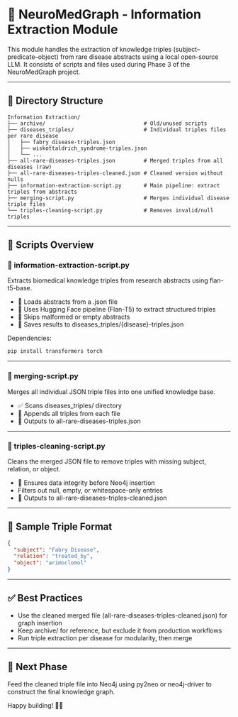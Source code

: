 # 🧠 NeuroMedGraph - Information Extraction Module

This module handles the extraction of knowledge triples (subject–predicate–object) from rare disease abstracts using a local open-source LLM. It consists of scripts and files used during Phase 3 of the NeuroMedGraph project.

---

## 📁 Directory Structure

```
Information Extraction/
├── archive/                               # Old/unused scripts
├── diseases_triples/                      # Individual triples files per rare disease
│   ├── fabry_disease-triples.json
│   ├── wiskottaldrich_syndrome-triples.json
│   └── ...
├── all-rare-diseases-triples.json         # Merged triples from all diseases (raw)
├── all-rare-diseases-triples-cleaned.json # Cleaned version without nulls
├── information-extraction-script.py       # Main pipeline: extract triples from abstracts
├── merging-script.py                      # Merges individual disease triple files
└── triples-cleaning-script.py             # Removes invalid/null triples
```

---

## 📜 Scripts Overview

### 🔹 information-extraction-script.py
Extracts biomedical knowledge triples from research abstracts using flan-t5-base.

- 🔄 Loads abstracts from a .json file
- 🧠 Uses Hugging Face pipeline (Flan-T5) to extract structured triples
- 🧹 Skips malformed or empty abstracts
- 💾 Saves results to diseases_triples/{disease}-triples.json

Dependencies:
```bash
pip install transformers torch
```

---

### 🔹 merging-script.py
Merges all individual JSON triple files into one unified knowledge base.

- ✅ Scans diseases_triples/ directory
- 🧩 Appends all triples from each file
- 💾 Outputs to all-rare-diseases-triples.json

---

### 🔹 triples-cleaning-script.py
Cleans the merged JSON file to remove triples with missing subject, relation, or object.

- 🧼 Ensures data integrity before Neo4j insertion
- Filters out null, empty, or whitespace-only entries
- 💾 Outputs to all-rare-diseases-triples-cleaned.json

---

## 🧪 Sample Triple Format

```json
{
  "subject": "Fabry Disease",
  "relation": "treated_by",
  "object": "arimoclomol"
}
```

---

## ✅ Best Practices
- Use the cleaned merged file (all-rare-diseases-triples-cleaned.json) for graph insertion
- Keep archive/ for reference, but exclude it from production workflows
- Run triple extraction per disease for modularity, then merge

---

## 📌 Next Phase
Feed the cleaned triple file into Neo4j using py2neo or neo4j-driver to construct the final knowledge graph.

Happy building! 🧠🔗
